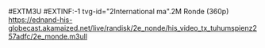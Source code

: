 #EXTM3U
#EXTINF:-1 tvg-id="2International ma".2M Ronde (360p)
https://ednand-his-globecast.akamaized.net/live/randisk/2e_nonde/his_video_tx_tuhumspienz257adfc/2e_monde.m3ull
